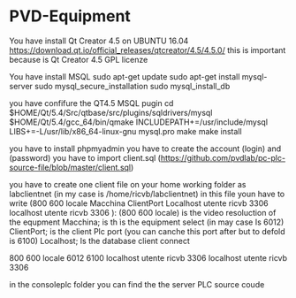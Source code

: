 # PVD-Equipment

You have install Qt Creator 4.5 on UBUNTU 16.04
https://download.qt.io/official_releases/qtcreator/4.5/4.5.0/
this is important because is Qt Creator 4.5 GPL licenze

You have install MSQL 
sudo apt-get update
sudo apt-get install mysql-server
sudo mysql_secure_installation
sudo mysql_install_db

you have confifure the  QT4.5 MSQL pugin 
cd $HOME/Qt/5.4/Src/qtbase/src/plugins/sqldrivers/mysql
$HOME/Qt/5.4/gcc_64/bin/qmake INCLUDEPATH+=/usr/include/mysql LIBS+=-L/usr/lib/x86_64-linux-gnu mysql.pro
make
make install

you have to install phpmyadmin 
you have to create the account (login)  and (password)
you have to import  client.sql (https://github.com/pvdlab/pc-plc-source-file/blob/master/client.sql)

you have to create one client file on your home working folder as labclientnet (in my case is /home/ricvb/labclientnet)
in this file youn  have to write (800 600 locale Macchina ClientPort Localhost utente ricvb 3306 localhost utente ricvb 3306 ):
(800 600 locale) is the video resoluction of the equpment
Macchina; is th ìs the equipment select (in may case Is 6012)
ClientPort; is the client Plc port (you can canche this port after but to defold is 6100)
Localhost; Is the database client connect 



800 600 locale 6012 6100 localhost utente ricvb 3306 localhost utente ricvb 3306 


in the consoleplc folder you can find the the server PLC source coude
